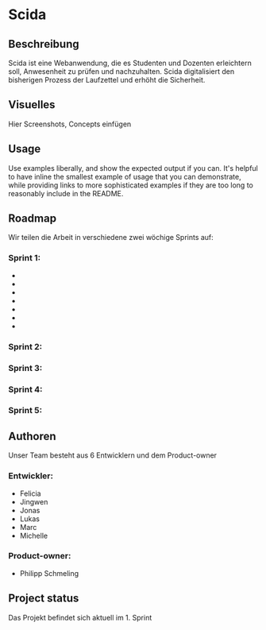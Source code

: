 # Scida

## Beschreibung
Scida ist eine Webanwendung, die es Studenten und Dozenten erleichtern soll, Anwesenheit zu prüfen und nachzuhalten.
Scida digitalisiert den bisherigen Prozess der Laufzettel und erhöht die Sicherheit.

## Visuelles
Hier Screenshots, Concepts einfügen

## Usage
Use examples liberally, and show the expected output if you can. It's helpful to have inline the smallest example of usage that you can demonstrate, while providing links to more sophisticated examples if they are too long to reasonably include in the README.

## Roadmap
Wir teilen die Arbeit in verschiedene zwei wöchige Sprints auf:

### Sprint 1:
- [i36]: https://gitlab.com/ciis-capstone-project/winter-2022-2023/team-11/scida/-/issues/36
- [i28]: https://gitlab.com/ciis-capstone-project/winter-2022-2023/team-11/scida/-/issues/28
- [i25]: https://gitlab.com/ciis-capstone-project/winter-2022-2023/team-11/scida/-/issues/25
- [i22]: https://gitlab.com/ciis-capstone-project/winter-2022-2023/team-11/scida/-/issues/22
- [i14]: https://gitlab.com/ciis-capstone-project/winter-2022-2023/team-11/scida/-/issues/14
- [i13]: https://gitlab.com/ciis-capstone-project/winter-2022-2023/team-11/scida/-/issues/13
- [i1]: https://gitlab.com/ciis-capstone-project/winter-2022-2023/team-11/scida/-/issues/1
### Sprint 2:
### Sprint 3:
### Sprint 4:
### Sprint 5:


## Authoren
Unser Team besteht aus 6 Entwicklern und dem Product-owner

### Entwickler:
- Felicia
- Jingwen
- Jonas
- Lukas
- Marc
- Michelle

### Product-owner:
- Philipp Schmeling


## Project status
Das Projekt befindet sich aktuell im 1. Sprint
